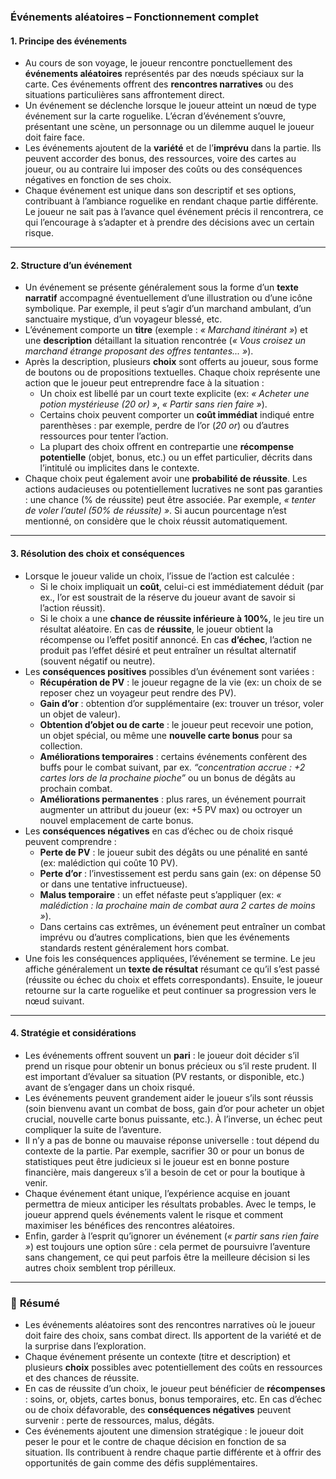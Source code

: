 ### **Événements aléatoires – Fonctionnement complet**

#### **1. Principe des événements**

- Au cours de son voyage, le joueur rencontre ponctuellement des **événements aléatoires** représentés par des nœuds spéciaux sur la carte. Ces événements offrent des **rencontres narratives** ou des situations particulières sans affrontement direct.
- Un événement se déclenche lorsque le joueur atteint un nœud de type événement sur la carte roguelike. L’écran d’événement s’ouvre, présentant une scène, un personnage ou un dilemme auquel le joueur doit faire face.
- Les événements ajoutent de la **variété** et de l’**imprévu** dans la partie. Ils peuvent accorder des bonus, des ressources, voire des cartes au joueur, ou au contraire lui imposer des coûts ou des conséquences négatives en fonction de ses choix.
- Chaque événement est unique dans son descriptif et ses options, contribuant à l’ambiance roguelike en rendant chaque partie différente. Le joueur ne sait pas à l’avance quel événement précis il rencontrera, ce qui l’encourage à s’adapter et à prendre des décisions avec un certain risque.

---

#### **2. Structure d’un événement**

- Un événement se présente généralement sous la forme d’un **texte narratif** accompagné éventuellement d’une illustration ou d’une icône symbolique. Par exemple, il peut s’agir d’un marchand ambulant, d’un sanctuaire mystique, d’un voyageur blessé, etc.
- L’événement comporte un **titre** (exemple : _« Marchand itinérant »_) et une **description** détaillant la situation rencontrée (_« Vous croisez un marchand étrange proposant des offres tentantes... »_).
- Après la description, plusieurs **choix** sont offerts au joueur, sous forme de boutons ou de propositions textuelles. Chaque choix représente une action que le joueur peut entreprendre face à la situation :
  - Un choix est libellé par un court texte explicite (ex: _« Acheter une potion mystérieuse (20 or) »_, _« Partir sans rien faire »_).
  - Certains choix peuvent comporter un **coût immédiat** indiqué entre parenthèses : par exemple, perdre de l’or (_20 or_) ou d’autres ressources pour tenter l’action.
  - La plupart des choix offrent en contrepartie une **récompense potentielle** (objet, bonus, etc.) ou un effet particulier, décrits dans l’intitulé ou implicites dans le contexte.
- Chaque choix peut également avoir une **probabilité de réussite**. Les actions audacieuses ou potentiellement lucratives ne sont pas garanties : une chance (% de réussite) peut être associée. Par exemple, _« tenter de voler l’autel (50% de réussite) »_. Si aucun pourcentage n’est mentionné, on considère que le choix réussit automatiquement.

---

#### **3. Résolution des choix et conséquences**

- Lorsque le joueur valide un choix, l’issue de l’action est calculée :
  - Si le choix impliquait un **coût**, celui-ci est immédiatement déduit (par ex., l’or est soustrait de la réserve du joueur avant de savoir si l’action réussit).
  - Si le choix a une **chance de réussite inférieure à 100%**, le jeu tire un résultat aléatoire. En cas de **réussite**, le joueur obtient la récompense ou l’effet positif annoncé. En cas **d’échec**, l’action ne produit pas l’effet désiré et peut entraîner un résultat alternatif (souvent négatif ou neutre).
- Les **conséquences positives** possibles d’un événement sont variées :
  - **Récupération de PV** : le joueur regagne de la vie (ex: un choix de se reposer chez un voyageur peut rendre des PV).
  - **Gain d’or** : obtention d’or supplémentaire (ex: trouver un trésor, voler un objet de valeur).
  - **Obtention d’objet ou de carte** : le joueur peut recevoir une potion, un objet spécial, ou même une **nouvelle carte bonus** pour sa collection.
  - **Améliorations temporaires** : certains événements confèrent des buffs pour le combat suivant, par ex. _“concentration accrue : +2 cartes lors de la prochaine pioche”_ ou un bonus de dégâts au prochain combat.
  - **Améliorations permanentes** : plus rares, un événement pourrait augmenter un attribut du joueur (ex: +5 PV max) ou octroyer un nouvel emplacement de carte bonus.
- Les **conséquences négatives** en cas d’échec ou de choix risqué peuvent comprendre :
  - **Perte de PV** : le joueur subit des dégâts ou une pénalité en santé (ex: malédiction qui coûte 10 PV).
  - **Perte d’or** : l’investissement est perdu sans gain (ex: on dépense 50 or dans une tentative infructueuse).
  - **Malus temporaire** : un effet néfaste peut s’appliquer (ex: _« malédiction : la prochaine main de combat aura 2 cartes de moins »_).
  - Dans certains cas extrêmes, un événement peut entraîner un combat imprévu ou d’autres complications, bien que les événements standards restent généralement hors combat.
- Une fois les conséquences appliquées, l’événement se termine. Le jeu affiche généralement un **texte de résultat** résumant ce qu’il s’est passé (réussite ou échec du choix et effets correspondants). Ensuite, le joueur retourne sur la carte roguelike et peut continuer sa progression vers le nœud suivant.

---

#### **4. Stratégie et considérations**

- Les événements offrent souvent un **pari** : le joueur doit décider s’il prend un risque pour obtenir un bonus précieux ou s’il reste prudent. Il est important d’évaluer sa situation (PV restants, or disponible, etc.) avant de s’engager dans un choix risqué.
- Les événements peuvent grandement aider le joueur s’ils sont réussis (soin bienvenu avant un combat de boss, gain d’or pour acheter un objet crucial, nouvelle carte bonus puissante, etc.). À l’inverse, un échec peut compliquer la suite de l’aventure.
- Il n’y a pas de bonne ou mauvaise réponse universelle : tout dépend du contexte de la partie. Par exemple, sacrifier 30 or pour un bonus de statistiques peut être judicieux si le joueur est en bonne posture financière, mais dangereux s’il a besoin de cet or pour la boutique à venir.
- Chaque événement étant unique, l’expérience acquise en jouant permettra de mieux anticiper les résultats probables. Avec le temps, le joueur apprend quels événements valent le risque et comment maximiser les bénéfices des rencontres aléatoires.
- Enfin, garder à l’esprit qu’ignorer un événement (_« partir sans rien faire »_) est toujours une option sûre : cela permet de poursuivre l’aventure sans changement, ce qui peut parfois être la meilleure décision si les autres choix semblent trop périlleux.

---

### 📝 **Résumé**

- Les événements aléatoires sont des rencontres narratives où le joueur doit faire des choix, sans combat direct. Ils apportent de la variété et de la surprise dans l’exploration.
- Chaque événement présente un contexte (titre et description) et plusieurs **choix** possibles avec potentiellement des coûts en ressources et des chances de réussite.
- En cas de réussite d’un choix, le joueur peut bénéficier de **récompenses** : soins, or, objets, cartes bonus, bonus temporaires, etc. En cas d’échec ou de choix défavorable, des **conséquences négatives** peuvent survenir : perte de ressources, malus, dégâts.
- Ces événements ajoutent une dimension stratégique : le joueur doit peser le pour et le contre de chaque décision en fonction de sa situation. Ils contribuent à rendre chaque partie différente et à offrir des opportunités de gain comme des défis supplémentaires.

```markdown

```
